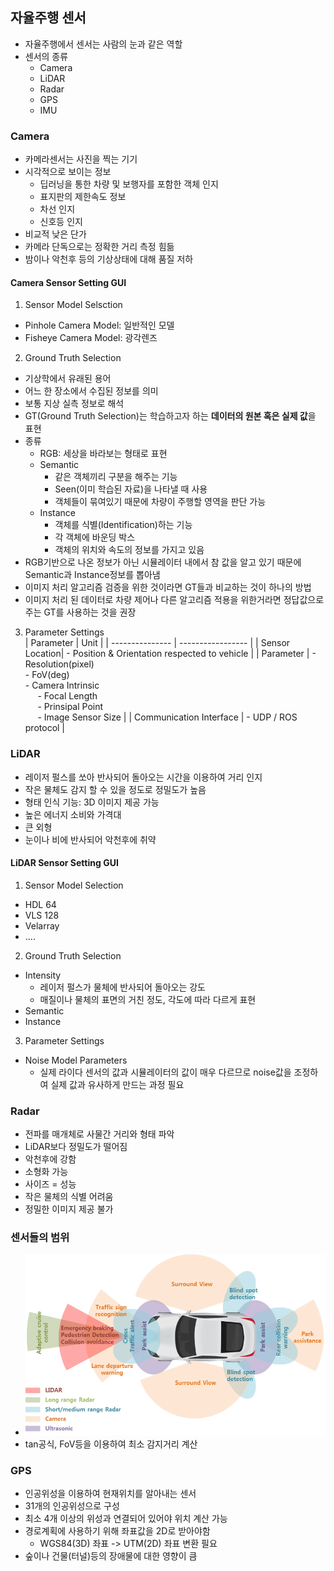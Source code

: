 ## 자율주행 센서
- 자율주행에서 센서는 사람의 눈과 같은 역할
- 센서의 종류
  - Camera
  - LiDAR
  - Radar
  - GPS
  - IMU

### Camera
- 카메라센서는 사진을 찍는 기기
- 시각적으로 보이는 정보
  - 딥러닝을 통한 차량 및 보행자를 포함한 객체 인지
  - 표지판의 제한속도 정보
  - 차선 인지
  - 신호등 인지
- 비교적 낮은 단가
- 카메라 단독으로는 정확한 거리 측정 힘듦
- 밤이나 악천후 등의 기상상태에 대해 품질 저하
#### Camera Sensor Setting GUI
1. Sensor Model Selsction
  - Pinhole Camera Model: 일반적인 모델
  - Fisheye Camera Model: 광각렌즈
2. Ground Truth Selection
  - 기상학에서 유래된 용어
  - 어느 한 장소에서 수집된 정보를 의미
  - 보통 지상 실측 정보로 해석
  - GT(Ground Truth Selection)는 학습하고자 하는 **데이터의 원본 혹은 실제 값**을 표현
  - 종류
    - RGB: 세상을 바라보는 형태로 표현
    - Semantic
      - 같은 객체끼리 구분을 해주는 기능
      - Seen(이미 학습된 자료)을 나타낼 때 사용
      - 객체들이 묶여있기 때문에 차량이 주행할 영역을 판단 가능
    - Instance
      - 객체를 식별(Identification)하는 기능
      - 각 객체에 바운딩 박스
      - 객체의 위치와 속도의 정보를 가지고 있음 
  - RGB기반으로 나온 정보가 아닌 시뮬레이터 내에서 참 값을 알고 있기 때문에 Semantic과 Instance정보를 뽑아냄
  - 이미지 처리 알고리즘 검증을 위한 것이라면 GT들과 비교하는 것이 하나의 방법
  - 이미지 처리 된 데이터로 차량 제어나 다른 알고리즘 적용을 위한거라면 정답값으로 주는 GT를 사용하는 것을 권장
3. Parameter Settings   
| Parameter       | Unit              |
| --------------- | ----------------- |
| Sensor Location| - Position & Orientation respected to vehicle |
| Parameter       | - Resolution(pixel) <br> - FoV(deg) <br> - Camera Intrinsic <br> &nbsp;&nbsp;&nbsp;&nbsp; - Focal Length <br> &nbsp;&nbsp;&nbsp;&nbsp; - Prinsipal Point <br> &nbsp;&nbsp;&nbsp;&nbsp; - Image Sensor Size |
| Communication Interface | - UDP / ROS protocol |

### LiDAR
- 레이저 펄스를 쏘아 반사되어 돌아오는 시간을 이용하여 거리 인지
- 작은 물체도 감지 할 수 있을 정도로 정밀도가 높음
- 형태 인식 기능: 3D 이미지 제공 가능
- 높은 에너지 소비와 가격대
- 큰 외형
- 눈이나 비에 반사되어 악천후에 취약

#### LiDAR Sensor Setting GUI
1. Sensor Model Selection
  - HDL 64
  - VLS 128
  - Velarray
  - ....
2. Ground Truth Selection
  - Intensity
    - 레이저 펄스가 물체에 반사되어 돌아오는 강도
    - 매질이나 물체의 표면의 거친 정도, 각도에 따라 다르게 표현
  - Semantic
  - Instance
3. Parameter Settings
  - Noise Model Parameters
    - 실제 라이다 센서의 값과 시뮬레이터의 값이 매우 다르므로 noise값을 조정하여 실제 값과 유사하게 만드는 과정 필요

### Radar
- 전파를 매개체로 사물간 거리와 형태 파악
- LiDAR보다 정밀도가 떨어짐
- 악천후에 강함
- 소형화 가능
- 사이즈 = 성능
- 작은 물체의 식별 어려움
- 정밀한 이미지 제공 불가

### 센서들의 범위
- ![Alt text](image-1.png)
- tan공식, FoV등을 이용하여 최소 감지거리 계산

### GPS
- 인공위성을 이용하여 현재위치를 알아내는 센서
- 31개의 인공위성으로 구성
- 최소 4개 이상의 위성과 연결되어 있어야 위치 계산 가능
- 경로계획에 사용하기 위해 좌표값을 2D로 받아야함
  - WGS84(3D) 좌표 -> UTM(2D) 좌표 변환 필요
- 숲이나 건물(터널)등의 장애물에 대한 영향이 큼